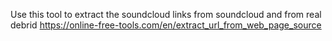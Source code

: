 Use this tool to extract the soundcloud links from soundcloud and from real debrid
https://online-free-tools.com/en/extract_url_from_web_page_source